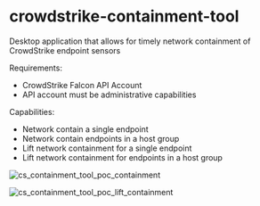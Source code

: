 # crowdstrike-containment-tool
Desktop application that allows for timely network containment of CrowdStrike endpoint sensors

Requirements:

- CrowdStrike Falcon API Account
- API account must be administrative capabilities

Capabilities:

- Network contain a single endpoint
- Network contain endpoints in a host group
- Lift network containment for a single endpoint
- Lift network containment for endpoints in a host group

![cs_containment_tool_poc_containment](https://user-images.githubusercontent.com/24815431/235011407-dd5f1d65-8164-452a-b0b5-fd348ba5fbb5.PNG)

![cs_containment_tool_poc_lift_containment](https://user-images.githubusercontent.com/24815431/235011426-35ad9684-7c51-48d1-9a17-65f5ed7492fc.PNG)
